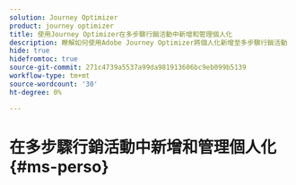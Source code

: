 ```yaml
---
solution: Journey Optimizer
product: journey optimizer
title: 使用Journey Optimizer在多步驟行銷活動中新增和管理個人化
description: 瞭解如何使用Adobe Journey Optimizer將個人化新增至多步驟行銷活動
hide: true
hidefromtoc: true
source-git-commit: 271c4739a5537a99da981913606bc9eb099b5139
workflow-type: tm+mt
source-wordcount: '30'
ht-degree: 0%

---
```


# 在多步驟行銷活動中新增和管理個人化 {#ms-perso}


